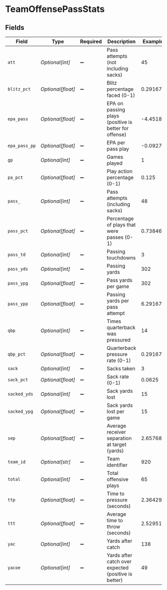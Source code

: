 # TeamOffensePassStats


## Fields

| Field                                                 | Type                                                  | Required                                              | Description                                           | Example                                               |
| ----------------------------------------------------- | ----------------------------------------------------- | ----------------------------------------------------- | ----------------------------------------------------- | ----------------------------------------------------- |
| `att`                                                 | *Optional[int]*                                       | :heavy_minus_sign:                                    | Pass attempts (not including sacks)                   | 45                                                    |
| `blitz_pct`                                           | *Optional[float]*                                     | :heavy_minus_sign:                                    | Blitz percentage faced (0-1)                          | 0.29167                                               |
| `epa_pass`                                            | *Optional[float]*                                     | :heavy_minus_sign:                                    | EPA on passing plays (positive is better for offense) | -4.45186                                              |
| `epa_pass_pp`                                         | *Optional[float]*                                     | :heavy_minus_sign:                                    | EPA per pass play                                     | -0.09275                                              |
| `gp`                                                  | *Optional[int]*                                       | :heavy_minus_sign:                                    | Games played                                          | 1                                                     |
| `pa_pct`                                              | *Optional[float]*                                     | :heavy_minus_sign:                                    | Play action percentage (0-1)                          | 0.125                                                 |
| `pass_`                                               | *Optional[int]*                                       | :heavy_minus_sign:                                    | Pass attempts (including sacks)                       | 48                                                    |
| `pass_pct`                                            | *Optional[float]*                                     | :heavy_minus_sign:                                    | Percentage of plays that were passes (0-1)            | 0.73846                                               |
| `pass_td`                                             | *Optional[int]*                                       | :heavy_minus_sign:                                    | Passing touchdowns                                    | 3                                                     |
| `pass_yds`                                            | *Optional[int]*                                       | :heavy_minus_sign:                                    | Passing yards                                         | 302                                                   |
| `pass_ypg`                                            | *Optional[float]*                                     | :heavy_minus_sign:                                    | Pass yards per game                                   | 302                                                   |
| `pass_ypp`                                            | *Optional[float]*                                     | :heavy_minus_sign:                                    | Passing yards per pass attempt                        | 6.29167                                               |
| `qbp`                                                 | *Optional[int]*                                       | :heavy_minus_sign:                                    | Times quarterback was pressured                       | 14                                                    |
| `qbp_pct`                                             | *Optional[float]*                                     | :heavy_minus_sign:                                    | Quarterback pressure rate (0-1)                       | 0.29167                                               |
| `sack`                                                | *Optional[int]*                                       | :heavy_minus_sign:                                    | Sacks taken                                           | 3                                                     |
| `sack_pct`                                            | *Optional[float]*                                     | :heavy_minus_sign:                                    | Sack rate (0-1)                                       | 0.0625                                                |
| `sacked_yds`                                          | *Optional[int]*                                       | :heavy_minus_sign:                                    | Sack yards lost                                       | 15                                                    |
| `sacked_ypg`                                          | *Optional[float]*                                     | :heavy_minus_sign:                                    | Sack yards lost per game                              | 15                                                    |
| `sep`                                                 | *Optional[float]*                                     | :heavy_minus_sign:                                    | Average receiver separation at target (yards)         | 2.65768                                               |
| `team_id`                                             | *Optional[str]*                                       | :heavy_minus_sign:                                    | Team identifier                                       | 920                                                   |
| `total`                                               | *Optional[int]*                                       | :heavy_minus_sign:                                    | Total offensive plays                                 | 65                                                    |
| `ttp`                                                 | *Optional[float]*                                     | :heavy_minus_sign:                                    | Time to pressure (seconds)                            | 2.36429                                               |
| `ttt`                                                 | *Optional[float]*                                     | :heavy_minus_sign:                                    | Average time to throw (seconds)                       | 2.52951                                               |
| `yac`                                                 | *Optional[int]*                                       | :heavy_minus_sign:                                    | Yards after catch                                     | 138                                                   |
| `yacoe`                                               | *Optional[int]*                                       | :heavy_minus_sign:                                    | Yards after catch over expected (positive is better)  | 49                                                    |